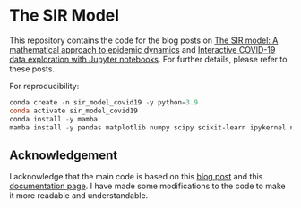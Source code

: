 # The SIR Model

This repository contains the code for the blog posts on [The SIR model: A mathematical approach to epidemic dynamics](https://www.fabriziomusacchio.com/blog/2020-12-11-sir_model/) and [Interactive COVID-19 data exploration with Jupyter notebooks](https://www.fabriziomusacchio.com/blog/2020-12-15-covid19_interactive_plot/). For further details, please refer to these posts.

For reproducibility:

```powershell
conda create -n sir_model_covid19 -y python=3.9
conda activate sir_model_covid19
conda install -y mamba
mamba install -y pandas matplotlib numpy scipy scikit-learn ipykernel notebook ipympl mplcursors
```

## Acknowledgement
I acknowledge that the main code is based on this [blog post](https://numbersandshapes.net/posts/fitting_sir_to_data_in_python/)  and this [documentation page](https://scientific-python.readthedocs.io/en/latest/notebooks_rst/3_Ordinary_Differential_Equations/02_Examples/Epidemic_model_SIR.html). I have made some modifications to the code to make it more readable and understandable.
